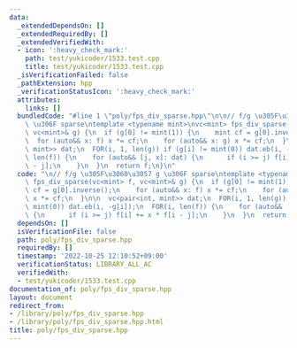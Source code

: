 ```yaml
---
data:
  _extendedDependsOn: []
  _extendedRequiredBy: []
  _extendedVerifiedWith:
  - icon: ':heavy_check_mark:'
    path: test/yukicoder/1533.test.cpp
    title: test/yukicoder/1533.test.cpp
  _isVerificationFailed: false
  _pathExtension: hpp
  _verificationStatusIcon: ':heavy_check_mark:'
  attributes:
    links: []
  bundledCode: "#line 1 \"poly/fps_div_sparse.hpp\"\n\n// f/g \u305F\u3060\u3057 g\
    \ \u306F sparse\ntemplate <typename mint>\nvc<mint> fps_div_sparse(vc<mint> f,\
    \ vc<mint>& g) {\n  if (g[0] != mint(1)) {\n    mint cf = g[0].inverse();\n  \
    \  for (auto&& x: f) x *= cf;\n    for (auto&& x: g) x *= cf;\n  }\n\n  vc<pair<int,\
    \ mint>> dat;\n  FOR(i, 1, len(g)) if (g[i] != mint(0)) dat.eb(i, -g[i]);\n  FOR(i,\
    \ len(f)) {\n    for (auto&& [j, x]: dat) {\n      if (i >= j) f[i] += x * f[i\
    \ - j];\n    }\n  }\n  return f;\n}\n"
  code: "\n// f/g \u305F\u3060\u3057 g \u306F sparse\ntemplate <typename mint>\nvc<mint>\
    \ fps_div_sparse(vc<mint> f, vc<mint>& g) {\n  if (g[0] != mint(1)) {\n    mint\
    \ cf = g[0].inverse();\n    for (auto&& x: f) x *= cf;\n    for (auto&& x: g)\
    \ x *= cf;\n  }\n\n  vc<pair<int, mint>> dat;\n  FOR(i, 1, len(g)) if (g[i] !=\
    \ mint(0)) dat.eb(i, -g[i]);\n  FOR(i, len(f)) {\n    for (auto&& [j, x]: dat)\
    \ {\n      if (i >= j) f[i] += x * f[i - j];\n    }\n  }\n  return f;\n}"
  dependsOn: []
  isVerificationFile: false
  path: poly/fps_div_sparse.hpp
  requiredBy: []
  timestamp: '2022-10-25 12:10:52+09:00'
  verificationStatus: LIBRARY_ALL_AC
  verifiedWith:
  - test/yukicoder/1533.test.cpp
documentation_of: poly/fps_div_sparse.hpp
layout: document
redirect_from:
- /library/poly/fps_div_sparse.hpp
- /library/poly/fps_div_sparse.hpp.html
title: poly/fps_div_sparse.hpp
---
```

